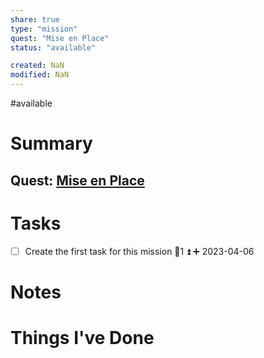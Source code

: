```yaml
---
share: true
type: "mission"
quest: "Mise en Place"
status: "available"

created: NaN 
modified: NaN
---
```

#available 
# Summary
## Quest: [Mise en Place](./Mise%20en%20Place.md)
# Tasks
- [ ] Create the first task for this mission 🥄1 ⏫ ➕ 2023-04-06

# Notes

# Things I've Done